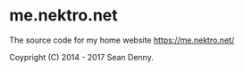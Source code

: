 # me.nektro.net

The source code for my home website
https://me.nektro.net/

Coypright (C) 2014 - 2017 Sean Denny.